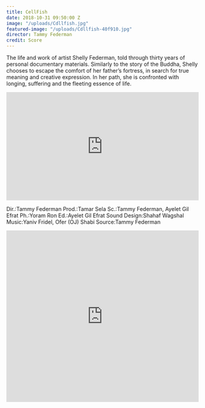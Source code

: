 ```yaml
---
title: CellFish
date: 2018-10-31 09:50:00 Z
image: "/uploads/Cdllfish.jpg"
featured-image: "/uploads/Cdllfish-40f910.jpg"
director: Tammy Federman
credit: Score
---
```


The life and work of artist Shelly Federman, told through thirty years of personal documentary materials. Similarly to the story of the Buddha, Shelly chooses to escape the comfort of her father’s fortress, in search for true meaning and creative expression. In her path, she is confronted with longing, suffering and the fleeting essence of life. 

<div style="padding:56.25% 0 0 0;position:relative;"><iframe src="https://player.vimeo.com/video/276725540?title=0&byline=0&portrait=0" style="position:absolute;top:0;left:0;width:100%;height:100%;" frameborder="0" webkitallowfullscreen mozallowfullscreen allowfullscreen></iframe></div><script src="https://player.vimeo.com/api/player.js"></script>

Dir.:Tammy Federman
Prod.:Tamar Sela
Sc.:Tammy Federman, Ayelet Gil Efrat
Ph.:Yoram Ron
Ed.:Ayelet Gil Efrat
Sound Design:Shahaf Wagshal
Music:Yaniv Fridel, Ofer (OJ) Shabi
Source:Tammy Federman

<iframe width="100%" height="450" scrolling="no" frameborder="no" allow="autoplay" src="https://w.soundcloud.com/player/?url=https%3A//api.soundcloud.com/playlists/341191617&color=%23ff5500&auto_play=false&hide_related=false&show_comments=true&show_user=true&show_reposts=false&show_teaser=true"></iframe>